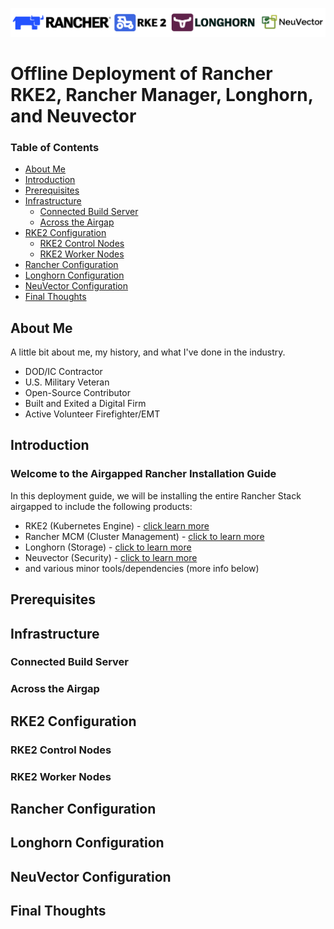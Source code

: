 ![rancher-long-banner](/images/rgs-banner-rounded.png)

# Offline Deployment of Rancher RKE2, Rancher Manager, Longhorn, and Neuvector

### Table of Contents
* [About Me](#about-me)
* [Introduction](#introduction)
* [Prerequisites](#prerequisites)
* [Infrastructure](#infrastructure)
  * [Connected Build Server](#connected-build-server)
  * [Across the Airgap](#across-the-airgap)
* [RKE2 Configuration](#rke2-configuration)
  * [RKE2 Control Nodes](#rke2-control-nodes)
  * [RKE2 Worker Nodes](#rke2-worker-nodes)
* [Rancher Configuration](#rancher-configuration)
* [Longhorn Configuration](#longhorn-configuration)
* [NeuVector Configuration](#neuvector-configuration)
* [Final Thoughts](#final-thoughts)

## About Me
A little bit about me, my history, and what I've done in the industry.
- DOD/IC Contractor
- U.S. Military Veteran
- Open-Source Contributor
- Built and Exited a Digital Firm
- Active Volunteer Firefighter/EMT

## Introduction

### Welcome to the Airgapped Rancher Installation Guide
In this deployment guide, we will be installing the entire Rancher Stack airgapped to include the following products:

- RKE2 (Kubernetes Engine) - [click learn more](https://www.rancher.com/products/rke)
- Rancher MCM (Cluster Management) - [click to learn more](https://www.rancher.com/products/rancher)
- Longhorn (Storage) - [click to learn more](https://www.rancher.com/products/longhorn)
- Neuvector (Security) - [click to learn more](https://ranchergovernment.com/neuvector)
- and various minor tools/dependencies (more info below)

## Prerequisites


## Infrastructure


### Connected Build Server


### Across the Airgap


## RKE2 Configuration


### RKE2 Control Nodes


### RKE2 Worker Nodes


## Rancher Configuration


## Longhorn Configuration


## NeuVector Configuration


## Final Thoughts
